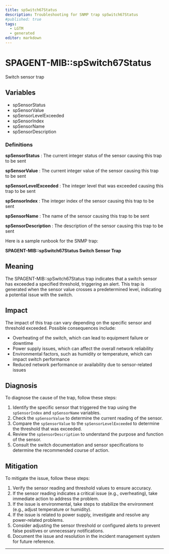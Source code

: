 ```yaml
---
title: spSwitch67Status
description: Troubleshooting for SNMP trap spSwitch67Status
#published: true
tags:
  - LGTM
  - generated
editor: markdown
---
```


# SPAGENT-MIB::spSwitch67Status 

Switch sensor trap 


## Variables


  - spSensorStatus
  - spSensorValue
  - spSensorLevelExceeded
  - spSensorIndex
  - spSensorName
  - spSensorDescription 

### Definitions 


**spSensorStatus** 
: The current integer status of the sensor causing this trap to be sent 

**spSensorValue** 
: The current integer value of the sensor causing this trap to be sent 

**spSensorLevelExceeded** 
: The integer level that was exceeded causing this trap to be sent 

**spSensorIndex** 
: The integer index of the sensor causing this trap to be sent 

**spSensorName** 
: The name of the sensor causing this trap to be sent 

**spSensorDescription** 
: The description of the sensor causing this trap to be sent 


Here is a sample runbook for the SNMP trap:

**SPAGENT-MIB::spSwitch67Status Switch Sensor Trap**

## Meaning

The SPAGENT-MIB::spSwitch67Status trap indicates that a switch sensor has exceeded a specified threshold, triggering an alert. This trap is generated when the sensor value crosses a predetermined level, indicating a potential issue with the switch.

## Impact

The impact of this trap can vary depending on the specific sensor and threshold exceeded. Possible consequences include:

* Overheating of the switch, which can lead to equipment failure or downtime
* Power supply issues, which can affect the overall network reliability
* Environmental factors, such as humidity or temperature, which can impact switch performance
* Reduced network performance or availability due to sensor-related issues

## Diagnosis

To diagnose the cause of the trap, follow these steps:

1. Identify the specific sensor that triggered the trap using the `spSensorIndex` and `spSensorName` variables.
2. Check the `spSensorValue` to determine the current reading of the sensor.
3. Compare the `spSensorValue` to the `spSensorLevelExceeded` to determine the threshold that was exceeded.
4. Review the `spSensorDescription` to understand the purpose and function of the sensor.
5. Consult the switch documentation and sensor specifications to determine the recommended course of action.

## Mitigation

To mitigate the issue, follow these steps:

1. Verify the sensor reading and threshold values to ensure accuracy.
2. If the sensor reading indicates a critical issue (e.g., overheating), take immediate action to address the problem.
3. If the issue is environmental, take steps to stabilize the environment (e.g., adjust temperature or humidity).
4. If the issue is related to power supply, investigate and resolve any power-related problems.
5. Consider adjusting the sensor threshold or configured alerts to prevent false positives or unnecessary notifications.
6. Document the issue and resolution in the incident management system for future reference.
---




